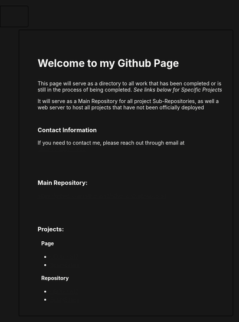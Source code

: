 <html>
	<head>
	<style>
		html,
		body,
		#header {
		    background-color: #171717;
		    color: #FDFDFB;
		    float: left;
		    width: auto;
		    position: fixed;
		    border: 1px solid #000;
		    -webkit-border-top-right-radius: 4px;
		    -webkit-border-bottom-right-radius: 4px;
		    -moz-border-radius-topright: 4px;
		    -moz-border-radius-bottomright: 4px;
		    border-top-right-radius: 4px;
		    border-bottom-right-radius: 4px;
		    padding: 34px 25px 22px 50px;
		    margin: 30px 25px 0 0;
		    -webkit-font-smoothing: antialiased;
		}
		#section {
		    width: 650px;
		    float: right;
		    padding-bottom: 50px;
		    margin-right: -80px;
		}
	</style>
	</head>
	<body>
		<h1 style="padding-bottom: 10px;">Welcome to my Github Page</h1>
		<p>This page will serve as a directory to all work that has been completed or is still in the process of being completed. <i>See links below for Specific 				Projects</i></p>
		<p>It will serve as a Main Repository for all project Sub-Repositories, as well a web server to host all projects that have not been officially deployed</p>
		<h3 style="padding-top: 20px;">Contact Information</h3>
		<p>If you need to contact me, please reach out through email at <a href="mailto:nthorson2@unl.edu">nthorson2@unl.edu</a></p>
		<h3 style="padding-top: 50px;">Main Repository:</h3>
		<a href="https://github.com/nthorson2/nthorson2.github.io.git">https://github.com/nthorson2/nthorson2.github.io.git</a>
		<h3 style="padding-top: 50px;">Projects:</h3>
		<h4 style="margin-left: 10px;">Page</h4>
		<ul style="margin-left: 10px;">
			<li><a href="https://nthorson2.github.io/GEOG_817/">GEOG - 817</a></li>
			<li style="padding-top: 5px;"><a href="https://nthorson2.github.io/SpraySafely/">SpraySafely</a></li>
		</ul>
		<h4 style="padding-top: 0px; margin-left: 10px;">Repository</h4>
		<ul style="margin-left: 10px;">
			<li><a href="https://github.com/nthorson2/GEOG_817">GEOG - 817</a></li>
			<li style="padding-top: 5px;"><a href="https://github.com/nthorson2/SpraySafely">SpraySafely</a></li>
		</ul>
	</body>
</html>

